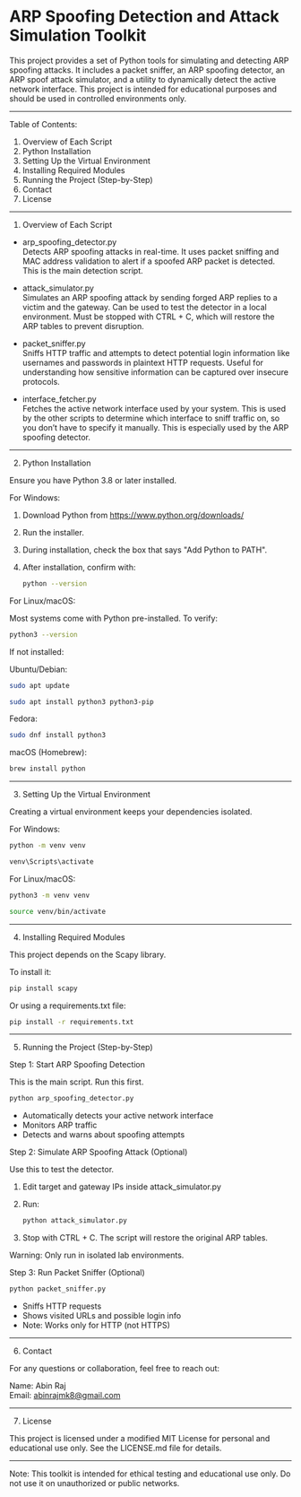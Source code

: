 # ARP Spoofing Detection and Attack Simulation Toolkit

This project provides a set of Python tools for simulating and detecting ARP spoofing attacks. It includes a packet sniffer, an ARP spoofing detector, an ARP spoof attack simulator, and a utility to dynamically detect the active network interface. This project is intended for educational purposes and should be used in controlled environments only.

---

Table of Contents:

1. Overview of Each Script
2. Python Installation
3. Setting Up the Virtual Environment
4. Installing Required Modules
5. Running the Project (Step-by-Step)
6. Contact
7. License

---

1. Overview of Each Script

- arp_spoofing_detector.py\
  Detects ARP spoofing attacks in real-time. It uses packet sniffing and MAC address validation to alert if a spoofed ARP packet is detected. This is the main detection script.

- attack_simulator.py\
  Simulates an ARP spoofing attack by sending forged ARP replies to a victim and the gateway. Can be used to test the detector in a local environment. Must be stopped with CTRL + C, which will restore the ARP tables to prevent disruption.

- packet_sniffer.py\
  Sniffs HTTP traffic and attempts to detect potential login information like usernames and passwords in plaintext HTTP requests. Useful for understanding how sensitive information can be captured over insecure protocols.

- interface_fetcher.py\
  Fetches the active network interface used by your system. This is used by the other scripts to determine which interface to sniff traffic on, so you don’t have to specify it manually. This is especially used by the ARP spoofing detector.

---

2. Python Installation

Ensure you have Python 3.8 or later installed.

For Windows:

1. Download Python from https://www.python.org/downloads/

2. Run the installer.

3. During installation, check the box that says "Add Python to PATH".

4. After installation, confirm with:

   ```bash
   python --version
   ```

For Linux/macOS:

Most systems come with Python pre-installed. To verify:

```bash
python3 --version
```

If not installed:

Ubuntu/Debian:

```bash
sudo apt update
```

```bash
sudo apt install python3 python3-pip
```

Fedora:

```bash
sudo dnf install python3
```

macOS (Homebrew):

```bash
brew install python
```

---

3. Setting Up the Virtual Environment

Creating a virtual environment keeps your dependencies isolated.

For Windows:

```bash
python -m venv venv
```

```bash
venv\Scripts\activate
```

For Linux/macOS:

```bash
python3 -m venv venv
```

```bash
source venv/bin/activate
```

---

4. Installing Required Modules

This project depends on the Scapy library.

To install it:

```bash
pip install scapy
```

Or using a requirements.txt file:



```bash
pip install -r requirements.txt
```

---

5. Running the Project (Step-by-Step)

Step 1: Start ARP Spoofing Detection

This is the main script. Run this first.

```bash
python arp_spoofing_detector.py
```

- Automatically detects your active network interface
- Monitors ARP traffic
- Detects and warns about spoofing attempts

Step 2: Simulate ARP Spoofing Attack (Optional)

Use this to test the detector.

1. Edit target and gateway IPs inside attack_simulator.py

2. Run:

   ```bash
   python attack_simulator.py
   ```

3. Stop with CTRL + C. The script will restore the original ARP tables.

Warning: Only run in isolated lab environments.

Step 3: Run Packet Sniffer (Optional)

```bash
python packet_sniffer.py
```

- Sniffs HTTP requests
- Shows visited URLs and possible login info
- Note: Works only for HTTP (not HTTPS)

---

6. Contact

For any questions or collaboration, feel free to reach out:

Name: Abin Raj\
Email: abinrajmk8@gmail.com

---

7. License

This project is licensed under a modified MIT License for personal and educational use only. See the LICENSE.md file for details.

---

Note: This toolkit is intended for ethical testing and educational use only. Do not use it on unauthorized or public networks.
